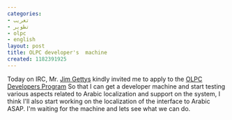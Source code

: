 ```yaml
---
categories:
- تعريب
- تطوير
- olpc
- english
layout: post
title: OLPC developer's  machine
created: 1182391925
---
```

Today on IRC, Mr. [Jim Gettys](http://en.wikipedia.org/wiki/Jim_Gettys) kindly invited me to apply to the [ OLPC Developers Program](http://wiki.laptop.org/go/Developer_program) So that I can get a developer  machine and start testing various aspects related to Arabic localization and support on the system, I think I'll also start working on the localization of the interface to Arabic ASAP. I'm waiting for the machine and lets see what we can do.
